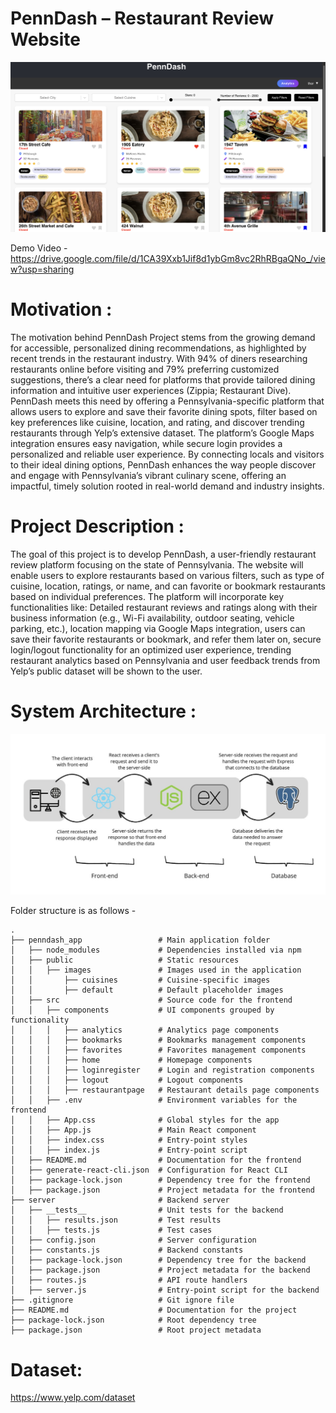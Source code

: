 ﻿# PennDash – Restaurant Review Website

![PennDash](PennDash.Preview.png)

Demo Video -  https://drive.google.com/file/d/1CA39Xxb1Jif8d1ybGm8vc2RhRBgaQNo_/view?usp=sharing 

# Motivation :
The motivation behind PennDash Project stems from the growing demand for accessible, personalized dining recommendations, as highlighted by recent trends in the restaurant industry. With 94% of diners researching restaurants online before visiting and 79% preferring customized suggestions, there’s a clear need for platforms that provide tailored dining information and intuitive user experiences (Zippia; Restaurant Dive). PennDash meets this need by offering a Pennsylvania-specific platform that allows users to explore and save their favorite dining spots, filter based on key preferences like cuisine, location, and rating, and discover trending restaurants through Yelp’s extensive dataset. The platform’s Google Maps integration ensures easy navigation, while secure login provides a personalized and reliable user experience. By connecting locals and visitors to their ideal dining options, PennDash enhances the way people discover and engage with Pennsylvania’s vibrant culinary scene, offering an impactful, timely solution rooted in real-world demand and industry insights.

# Project Description :
The goal of this project is to develop PennDash, a user-friendly restaurant review platform focusing on the state of Pennsylvania. The website will enable users to explore restaurants based on various filters, such as type of cuisine, location, ratings, or name, and can favorite or bookmark restaurants based on individual preferences. The platform will incorporate key functionalities like: Detailed restaurant reviews and ratings along with their business information (e.g., Wi-Fi availability, outdoor seating, vehicle parking, etc.), location mapping via Google Maps integration, users can save their favorite restaurants or bookmark, and refer them later on, secure login/logout functionality for an optimized user experience, trending restaurant analytics based on Pennsylvania and user feedback trends from Yelp’s public dataset will be shown to the user.

# System Architecture :
![Architecture](SystemArch.png)

Folder structure is as follows -
```
.
├── penndash_app                 # Main application folder
│   ├── node_modules             # Dependencies installed via npm
│   ├── public                   # Static resources
│   │   ├── images               # Images used in the application
│   │       ├── cuisines         # Cuisine-specific images
│   │       ├── default          # Default placeholder images
│   ├── src                      # Source code for the frontend
│   │   ├── components           # UI components grouped by functionality
│   │   │   ├── analytics        # Analytics page components
│   │   │   ├── bookmarks        # Bookmarks management components
│   │   │   ├── favorites        # Favorites management components
│   │   │   ├── home             # Homepage components
│   │   │   ├── loginregister    # Login and registration components
│   │   │   ├── logout           # Logout components
│   │   │   ├── restaurantpage   # Restaurant details page components
│   │   ├── .env                 # Environment variables for the frontend
│   │   ├── App.css              # Global styles for the app
│   │   ├── App.js               # Main React component
│   │   ├── index.css            # Entry-point styles
│   │   ├── index.js             # Entry-point script
│   ├── README.md                # Documentation for the frontend
│   ├── generate-react-cli.json  # Configuration for React CLI
│   ├── package-lock.json        # Dependency tree for the frontend
│   ├── package.json             # Project metadata for the frontend
├── server                       # Backend server
│   ├── __tests__                # Unit tests for the backend
│   │   ├── results.json         # Test results
│   │   ├── tests.js             # Test cases
│   ├── config.json              # Server configuration
│   ├── constants.js             # Backend constants
│   ├── package-lock.json        # Dependency tree for the backend
│   ├── package.json             # Project metadata for the backend
│   ├── routes.js                # API route handlers
│   ├── server.js                # Entry-point script for the backend
├── .gitignore                   # Git ignore file
├── README.md                    # Documentation for the project
├── package-lock.json            # Root dependency tree
├── package.json                 # Root project metadata
```

# Dataset: 
https://www.yelp.com/dataset
